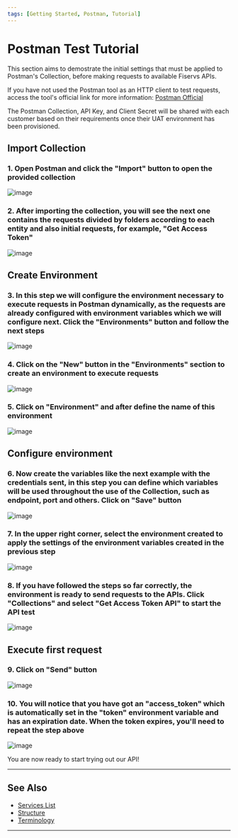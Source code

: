 ```yaml
---
tags: [Getting Started, Postman, Tutorial]
---
```



# Postman Test Tutorial

This section aims to demostrate the initial settings that must be applied to Postman's Collection, before making requests to available Fiservs APIs.

If you have not used the Postman tool as an HTTP client to test requests, access the tool's official link for more information: [Postman Official](https://www.postman.com/)

The Postman Collection, API Key, and Client Secret will be shared with each customer based on their requirements once their UAT environment has been provisioned.

## Import Collection

### 1. Open Postman and click the "Import" button to open the provided collection

![image](https://user-images.githubusercontent.com/111396588/223823808-2d79de52-0b42-4500-b6ee-31bf49c818ad.png)

### 2. After importing the collection, you will see the next one contains the requests divided by folders according to each entity and also initial requests, for example, "Get Access Token"

![image](https://user-images.githubusercontent.com/111396588/223823863-c76ef596-2ab8-473a-b801-9cd0980edea7.png)

## Create Environment

### 3. In this step we will configure the environment necessary to execute requests in Postman dynamically, as the requests are already configured with environment variables which we will configure next. Click the "Environments" button and follow the next steps

![image](https://user-images.githubusercontent.com/111396588/223825081-8f5e489e-04b0-4450-9e2e-a2a0adffa375.png)

### 4. Click on the "New" button in the "Environments" section to create an environment to execute requests

![image](https://user-images.githubusercontent.com/111396588/223825110-985fce44-fbfd-4713-83f9-ddd85954b08a.png)

### 5. Click on "Environment" and after define the name of this environment

![image](https://user-images.githubusercontent.com/111396588/223825130-b65824be-7525-4df5-80e5-bc9934e4dcd6.png)

## Configure environment

### 6. Now create the variables like the next example with the credentials sent, in this step you can define which variables will be used throughout the use of the Collection, such as endpoint, port and others. Click on "Save" button

![image](https://user-images.githubusercontent.com/111396588/223825150-eae49a0b-c45c-46d5-a365-982e08e69922.png)

### 7. In the upper right corner, select the environment created to apply the settings of the environment variables created in the previous step

![image](https://user-images.githubusercontent.com/111396588/223825174-82bca4fb-bcd5-4b6e-b2ba-f93651088a00.png)

### 8. If you have followed the steps so far correctly, the environment is ready to send requests to the APIs. Click "Collections" and select "Get Access Token API" to start the API test

![image](https://user-images.githubusercontent.com/111396588/223825212-38ced20b-4446-4b54-b3d5-2b1b1f291ec4.png)                 

## Execute first request

### 9. Click on "Send" button

![image](https://user-images.githubusercontent.com/111396588/223825243-f72d7a6c-89bf-4281-b055-6ff96b718ba6.png)

### 10. You will notice that you have got an "access_token" which is automatically set in the "token" environment variable and has an expiration date. When the token expires, you'll need to repeat the step above

![image](https://user-images.githubusercontent.com/111396588/223825263-3f1a2342-9731-417d-9de5-a7ba28628b1d.png)

You are now ready to start trying out our API!

---

## See Also

- [Services List](?path=docs/english/getting-started/messages-list.md)
- [Structure](?path=docs/english/getting-started/structure.md)
- [Terminology](?path=docs/english/getting-started/terminology.md)

---
